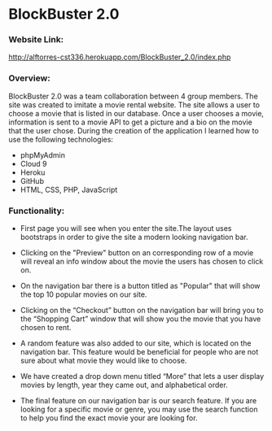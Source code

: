 # BlockBuster 2.0
### Website Link:
http://alftorres-cst336.herokuapp.com/BlockBuster_2.0/index.php

### Overview:
BlockBuster 2.0 was a team collaboration between 4 group members. The site was created to imitate a movie rental website. The site allows a user to choose a movie that is listed in our database. Once a user chooses a movie, information is sent to a movie API to get a picture and a bio on the movie that the user chose. During the creation of the application I learned how to use the following technologies:

+ phpMyAdmin
+ Cloud 9
+ Heroku
+ GitHub
+ HTML, CSS, PHP, JavaScript

### Functionality:

+ First page you will see when you enter the site.The layout uses bootstraps in order to give the site a modern looking navigation bar. 

+ Clicking on the "Preview" button on an corresponding row of a movie will reveal an info window about the movie the users has chosen to click on. 

+ On the navigation bar there is a button titled as "Popular" that will show the top 10 popular movies on our site.

+ Clicking on the “Checkout” button on the navigation bar will bring you to the “Shopping Cart” window that will show you the movie that you have chosen to rent. 

+ A random feature was also added to our site, which is located on the navigation bar. This feature would be beneficial for people who are not sure about what movie they would like to choose. 

+ We have created a drop down menu titled “More” that lets a user display movies by length, year they came out, and alphabetical order. 

+ The final feature on our navigation bar is our search feature. If you are looking for a specific movie or genre, you may use the search function to help you find the exact movie your are looking for. 

